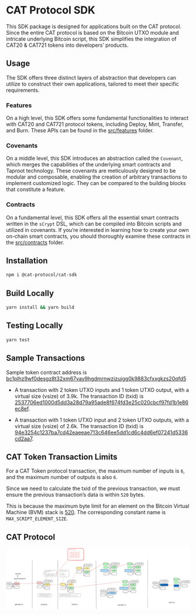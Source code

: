 # CAT Protocol SDK

This SDK package is designed for applications built on the CAT protocol. Since the entire CAT protocol is based on the Bitcoin UTXO module and intricate underlying Bitcoin script, this SDK simplifies the integration of CAT20 & CAT721 tokens into developers’ products.

## Usage

The SDK offers three distinct layers of abstraction that developers can utilize to construct their own applications, tailored to meet their specific requirements.

### Features

On a high level, this SDK offers some fundamental functionalities to interact with CAT20 and CAT721 protocol tokens, including Deploy, Mint, Transfer, and Burn. These APIs can be found in the [src/features](https://github.com/CATProtocol/cat-token-box/tree/main/packages/sdk/src/features) folder.

### Covenants

On a middle level, this SDK introduces an abstraction called the `Covenant`, which merges the capabilities of the underlying smart contracts and Taproot technology. These covenants are meticulously designed to be modular and composable, enabling the creation of arbitrary transactions to implement customized logic. They can be compared to the building blocks that constitute a feature.

### Contracts

On a fundamental level, this SDK offers all the essential smart contracts written in the `sCrypt` DSL, which can be compiled into Bitcoin scripts and utilized in covenants. If you’re interested in learning how to create your own on-chain smart contracts, you should thoroughly examine these contracts in the [src/contracts](https://github.com/CATProtocol/cat-token-box/tree/main/packages/sdk/src/contracts) folder.

## Installation

```bash
npm i @cat-protocol/cat-sdk
```

## Build Locally

```sh
yarn install && yarn build
```

## Testing Locally

```sh
yarn test
```

## Sample Transactions

Sample token contract address is [bc1plhz9wf0desgz8t32xm67vay9hgdmrnwzjzujgg0k9883cfxxgkzs20qfd5](https://mempool.fractalbitcoin.io/address/bc1plhz9wf0desgz8t32xm67vay9hgdmrnwzjzujgg0k9883cfxxgkzs20qfd5)

- A transaction with 2 token UTXO inputs and 1 token UTXO output, with a virtual size (vsize) of 3.9k. The transaction ID (txid) is [2537706ed1000d5dd3a28d79a95ade8f674fd3e25c020cbcf97fd1b1e86ec8ef](https://mempool.fractalbitcoin.io/tx/2537706ed1000d5dd3a28d79a95ade8f674fd3e25c020cbcf97fd1b1e86ec8ef).

- A transaction with 1 token UTXO input and 2 token UTXO outputs, with a virtual size (vsize) of 2.6k. The transaction ID (txid) is [94e3254c1237ba7cd42eaeeae713c646ee5dd1cd6c4dd6ef07241d5336cd2aa7](https://mempool.fractalbitcoin.io/tx/94e3254c1237ba7cd42eaeeae713c646ee5dd1cd6c4dd6ef07241d5336cd2aa7).

## CAT Token Transaction Limits

For a CAT Token protocol transaction, the maximum number of inputs is `6`, and the maximum number of outputs is also `6`.

Since we need to calculate the txid of the previous transaction, we must ensure the previous transaction’s data is within `520` bytes.

This is because the maximum byte limit for an element on the Bitcoin Virtual Machine (BVM) stack is [520](https://github.com/bitcoin/bitcoin/blob/master/src/script/script.h#L27). The corresponding constant name is `MAX_SCRIPT_ELEMENT_SIZE`.

## CAT Protocol

![](https://raw.githubusercontent.com/CATProtocol/cat-token-box/refs/heads/main/packages/sdk/static/cat-token-protocol.svg)


